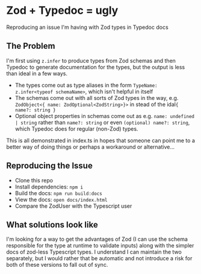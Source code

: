 # Zod + Typedoc = ugly
Reproducing an issue I'm having with Zod types in Typedoc docs

## The Problem
I'm first using `z.infer` to produce types from Zod schemas and then Typedoc to generate documentation for the types, but the output is less than ideal in a few ways.
- The types come out as type aliases in the form `TypeName: z.infer<typeof schemaName>`, which isn't helpful in itself
- The schemas come out with all sorts of Zod types in the way, e.g. `ZodObject<{ name: ZodOptional<ZodString>}>` in stead of the idal`{ name?: string }`
- Optional object properties in schemas come out as e.g. `name: undefined | string` rather than `name?: string` or even `(optional) name?: string`, which Typedoc does for regular (non-Zod) types.

This is all demonstrated in index.ts in hopes that someone can point me to a better way of doing things or perhaps a workaround or alternative…

## Reproducing the Issue
- Clone this repo
- Install dependencies: `npm i`
- Build the docs: `npm run build:docs`
- View the docs: `open docs/index.html`
- Compare the ZodUser with the Typescript user

## What solutions look like
I'm looking for a way to get the advantages of Zod (I can use the schema responsible for the type at runtime to validate inputs) along with the simpler docs of zod-less Typescript types.
I understand I can maintain the two separately, but I would rather that be automatic and not introduce a risk for both of these versions to fall out of sync.